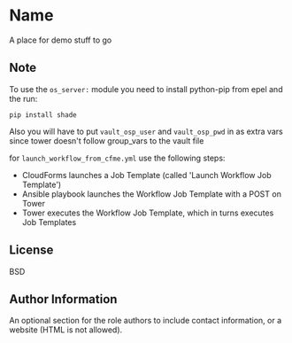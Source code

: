 Name
=========


A place for demo stuff to go

Note
-------
To use the `os_server:` module you need to install python-pip from epel and the run:

`pip install shade`

Also you will have to put `vault_osp_user` and `vault_osp_pwd` in as extra vars since tower doesn't follow group_vars to the vault file

for `launch_workflow_from_cfme.yml` use the following steps:

- CloudForms launches a Job Template (called 'Launch Workflow Job Template')
- Ansible playbook launches the Workflow Job Template with a POST on Tower
- Tower executes the Workflow Job Template, which in turns executes Job Templates


License
-------

BSD

Author Information
------------------

An optional section for the role authors to include contact information, or a website (HTML is not allowed).
